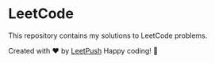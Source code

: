 # LeetCode

This repository contains my solutions to LeetCode problems.

Created with :heart: by [LeetPush](https://github.com/husamahmud/LeetPush)
 Happy coding! 🚀
